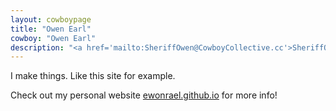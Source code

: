 ```yaml
---
layout: cowboypage
title: "Owen Earl"
cowboy: "Owen Earl"
description: "<a href='mailto:SheriffOwen@CowboyCollective.cc'>SheriffOwen@CowboyCollective.cc</a>"
---
```

I make things. Like this site for example.

Check out my personal website [ewonrael.github.io](https://ewonrael.github.io) for more info!
